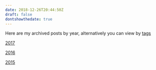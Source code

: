 ```yaml
---
date: 2018-12-26T20:44:50Z
draft: false
dontshowthedate: true
---
```

 
Here are my archived posts by year, alternatively you can view by [tags](/tags/)
 
[2017](/olderposts/2017/)

[2016](/olderposts/2016/)

[2015](/olderposts/2015/)


 